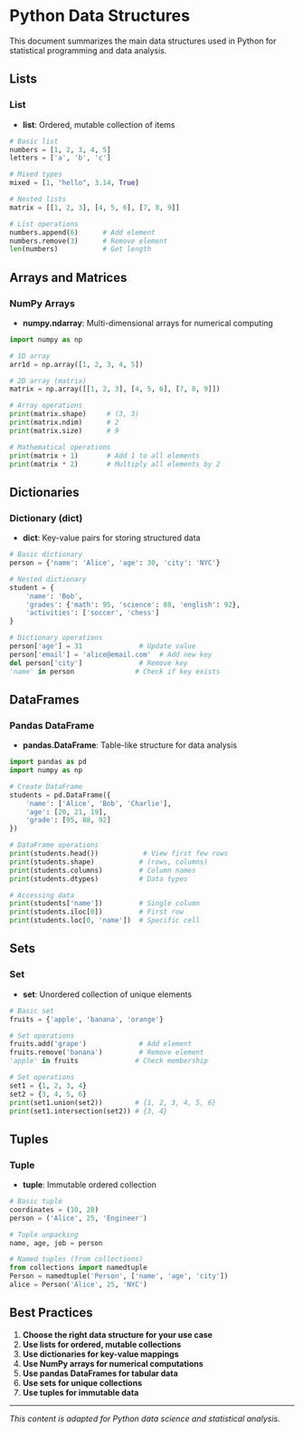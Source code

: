 # Python Data Structures

This document summarizes the main data structures used in Python for statistical programming and data analysis.

## Lists

### List
- **list**: Ordered, mutable collection of items

```python
# Basic list
numbers = [1, 2, 3, 4, 5]
letters = ['a', 'b', 'c']

# Mixed types
mixed = [1, "hello", 3.14, True]

# Nested lists
matrix = [[1, 2, 3], [4, 5, 6], [7, 8, 9]]

# List operations
numbers.append(6)      # Add element
numbers.remove(3)      # Remove element
len(numbers)           # Get length
```

## Arrays and Matrices

### NumPy Arrays
- **numpy.ndarray**: Multi-dimensional arrays for numerical computing

```python
import numpy as np

# 1D array
arr1d = np.array([1, 2, 3, 4, 5])

# 2D array (matrix)
matrix = np.array([[1, 2, 3], [4, 5, 6], [7, 8, 9]])

# Array operations
print(matrix.shape)     # (3, 3)
print(matrix.ndim)      # 2
print(matrix.size)      # 9

# Mathematical operations
print(matrix + 1)       # Add 1 to all elements
print(matrix * 2)       # Multiply all elements by 2
```

## Dictionaries

### Dictionary (dict)
- **dict**: Key-value pairs for storing structured data

```python
# Basic dictionary
person = {'name': 'Alice', 'age': 30, 'city': 'NYC'}

# Nested dictionary
student = {
    'name': 'Bob',
    'grades': {'math': 95, 'science': 88, 'english': 92},
    'activities': ['soccer', 'chess']
}

# Dictionary operations
person['age'] = 31              # Update value
person['email'] = 'alice@email.com'  # Add new key
del person['city']              # Remove key
'name' in person               # Check if key exists
```

## DataFrames

### Pandas DataFrame
- **pandas.DataFrame**: Table-like structure for data analysis

```python
import pandas as pd
import numpy as np

# Create DataFrame
students = pd.DataFrame({
    'name': ['Alice', 'Bob', 'Charlie'],
    'age': [20, 21, 19],
    'grade': [95, 88, 92]
})

# DataFrame operations
print(students.head())           # View first few rows
print(students.shape)           # (rows, columns)
print(students.columns)         # Column names
print(students.dtypes)          # Data types

# Accessing data
print(students['name'])         # Single column
print(students.iloc[0])         # First row
print(students.loc[0, 'name'])  # Specific cell
```

## Sets

### Set
- **set**: Unordered collection of unique elements

```python
# Basic set
fruits = {'apple', 'banana', 'orange'}

# Set operations
fruits.add('grape')             # Add element
fruits.remove('banana')         # Remove element
'apple' in fruits              # Check membership

# Set operations
set1 = {1, 2, 3, 4}
set2 = {3, 4, 5, 6}
print(set1.union(set2))        # {1, 2, 3, 4, 5, 6}
print(set1.intersection(set2)) # {3, 4}
```

## Tuples

### Tuple
- **tuple**: Immutable ordered collection

```python
# Basic tuple
coordinates = (10, 20)
person = ('Alice', 25, 'Engineer')

# Tuple unpacking
name, age, job = person

# Named tuples (from collections)
from collections import namedtuple
Person = namedtuple('Person', ['name', 'age', 'city'])
alice = Person('Alice', 25, 'NYC')
```

## Best Practices

1. **Choose the right data structure for your use case**
2. **Use lists for ordered, mutable collections**
3. **Use dictionaries for key-value mappings**
4. **Use NumPy arrays for numerical computations**
5. **Use pandas DataFrames for tabular data**
6. **Use sets for unique collections**
7. **Use tuples for immutable data**

---

*This content is adapted for Python data science and statistical analysis.* 